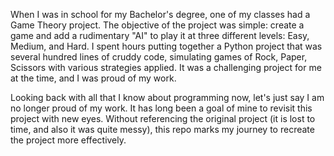 When I was in school for my Bachelor's degree, one of my classes had a Game Theory project. The objective of the project was simple: create a game and add a rudimentary "AI" to play it at three different levels: Easy, Medium, and Hard. I spent hours putting together a Python project that was several hundred lines of cruddy code, simulating games of Rock, Paper, Scissors with various strategies applied. It was a challenging project for me at the time, and I was proud of my work.

Looking back with all that I know about programming now, let's just say I am no longer proud of my work. It has long been a goal of mine to revisit this project with new eyes. Without referencing the original project (it is lost to time, and also it was quite messy), this repo marks my journey to recreate the project more effectively.
